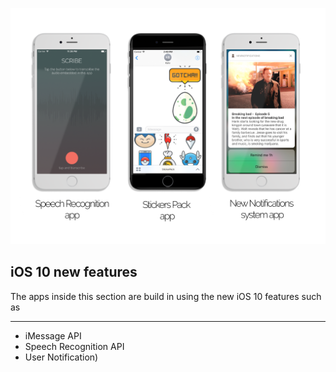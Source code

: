 ![Cover](../covers/newfeatures.png)

## iOS 10 new features ##

The apps inside this section are build in using the new iOS 10 features such as

- - - -


* iMessage API
* Speech Recognition API
* User Notification)
 